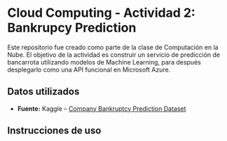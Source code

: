# Cloud Computing - Actividad 2: Bankrupcy Prediction

Este repositorio fue creado como parte de la clase de Computación en la Nube. El objetivo de la actividad es construir un servicio de predicción de bancarrota utilizando modelos de Machine Learning, para después desplegarlo como una API funcional en Microsoft Azure.

## Datos utilizados

- **Fuente:** Kaggle – [Company Bankruptcy Prediction Dataset](https://www.kaggle.com/datasets/fedesoriano/company-bankruptcy-prediction)

## Instrucciones de uso
